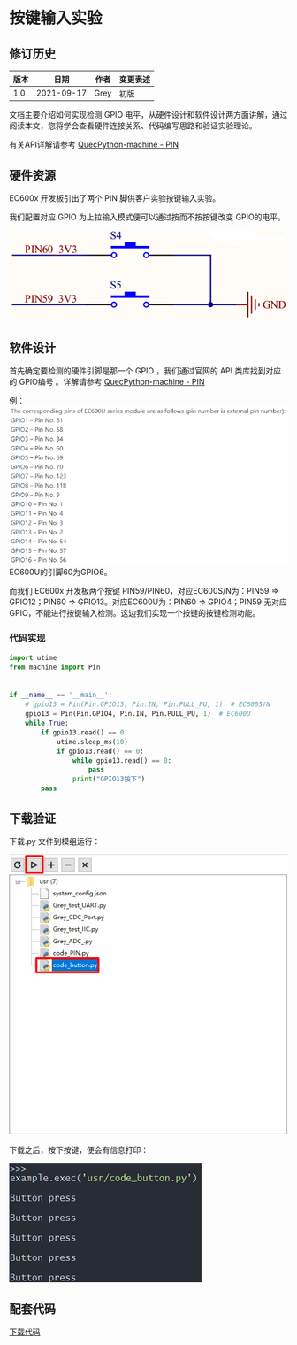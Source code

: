 # 按键输入实验

## 修订历史

| 版本 | 日期       | 作者 | 变更表述 |
| ---- | ---------- | ---- | -------- |
| 1.0  | 2021-09-17 | Grey | 初版     |

文档主要介绍如何实现检测 GPIO 电平，从硬件设计和软件设计两方面讲解，通过阅读本文，您将学会查看硬件连接关系、代码编写思路和验证实验理论。

有关API详解请参考 [QuecPython-machine - PIN](https://python.quectel.com/wiki/#/zh-cn/api/QuecPythonClasslib?id=pin)



## 硬件资源 

EC600x 开发板引出了两个 PIN 脚供客户实验按键输入实验。

我们配置对应 GPIO 为上拉输入模式便可以通过按而不按按键改变 GPIO的电平。

![media_button_1](media/media_button_1.jpg)



## 软件设计

首先确定要检测的硬件引脚是那一个 GPIO ，我们通过官网的 API 类库找到对应的 GPIO编号 。详解请参考 [QuecPython-machine - PIN](https://python.quectel.com/wiki/#/zh-cn/api/QuecPythonClasslib?id=pin)

例： ![media_button_2](media/media_button_2.jpg)EC600U的引脚60为GPIO6。

而我们 EC600x 开发板两个按键 PIN59/PIN60，对应EC600S/N为：PIN59 => GPIO12；PIN60 => GPIO13。对应EC600U为：PIN60 => GPIO4；PIN59 无对应 GPIO，不能进行按键输入检测。这边我们实现一个按键的按键检测功能。

### 代码实现 

```python
import utime
from machine import Pin


if __name__ == '__main__':
    # gpio13 = Pin(Pin.GPIO13, Pin.IN, Pin.PULL_PU, 1)  # EC600S/N
    gpio13 = Pin(Pin.GPIO4, Pin.IN, Pin.PULL_PU, 1)  # EC600U
    while True:
        if gpio13.read() == 0:
            utime.sleep_ms(10)
            if gpio13.read() == 0:
                while gpio13.read() == 0:
                    pass
                print("GPIO13按下")
        pass
```



## 下载验证

下载.py 文件到模组运行：

![media_button_3](media/media_button_3.jpg)

下载之后，按下按键，便会有信息打印：

![media_button_4](media/media_button_4.jpg)

## 配套代码

<!-- * [下载代码](code/code_button.py) -->
  <a href="code/code_button.py" target="_blank">下载代码</a>